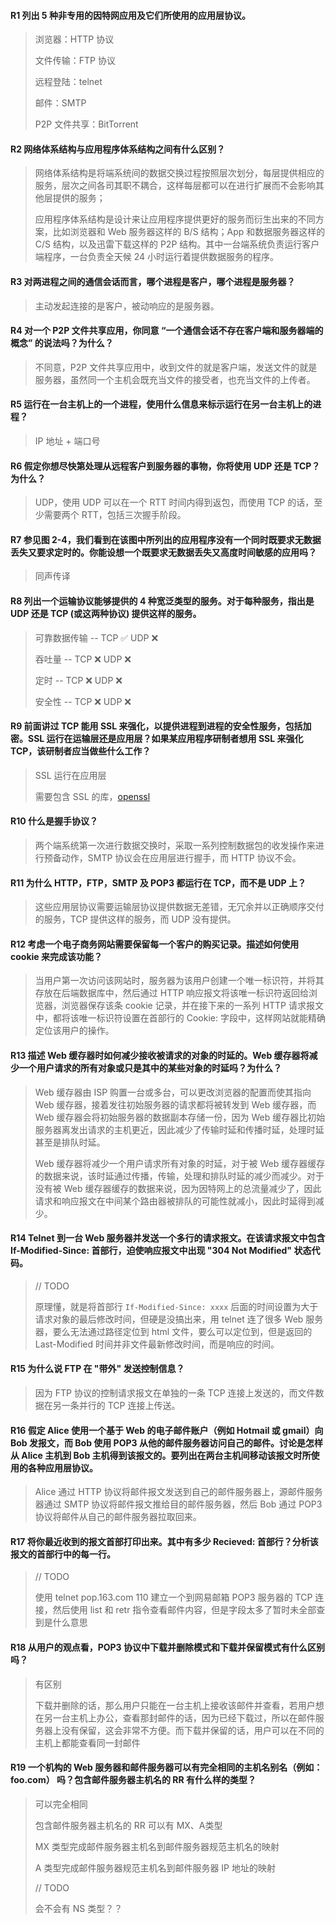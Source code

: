#### R1  列出 5 种非专用的因特网应用及它们所使用的应用层协议。

> 浏览器：HTTP 协议
> 
> 文件传输：FTP 协议
> 
> 远程登陆：telnet
> 
> 邮件：SMTP
> 
> P2P 文件共享：BitTorrent 

#### R2  网络体系结构与应用程序体系结构之间有什么区别？

> 网络体系结构是将端系统间的数据交换过程按照层次划分，每层提供相应的服务，层次之间各司其职不耦合，这样每层都可以在进行扩展而不会影响其他层提供的服务；
> 
> 应用程序体系结构是设计来让应用程序提供更好的服务而衍生出来的不同方案，比如浏览器和 Web 服务器这样的 B/S 结构；App 和数据服务器这样的 C/S 结构，以及迅雷下载这样的 P2P 结构。其中一台端系统负责运行客户端程序，一台负责全天候 24 小时运行着提供数据服务的程序。

#### R3  对两进程之间的通信会话而言，哪个进程是客户，哪个进程是服务器？

> 主动发起连接的是客户，被动响应的是服务器。

#### R4 对一个 P2P 文件共享应用，你同意 “一个通信会话不存在客户端和服务器端的概念” 的说法吗？为什么？

> 不同意，P2P 文件共享应用中，收到文件的就是客户端，发送文件的就是服务器，虽然同一个主机会既充当文件的接受者，也充当文件的上传者。

#### R5 运行在一台主机上的一个进程，使用什么信息来标示运行在另一台主机上的进程？

> IP 地址 + 端口号

#### R6 假定你想尽快第处理从远程客户到服务器的事物，你将使用 UDP 还是 TCP？为什么？ 

> UDP，使用 UDP 可以在一个 RTT 时间内得到返包，而使用 TCP 的话，至少需要两个 RTT，包括三次握手阶段。 

#### R7 参见图 2-4，我们看到在该图中所列出的应用程序没有一个同时既要求无数据丢失又要求定时的。你能设想一个既要求无数据丢失又高度时间敏感的应用吗？

> 同声传译

#### R8  列出一个运输协议能够提供的 4 种宽泛类型的服务。对于每种服务，指出是 UDP 还是 TCP (或这两种协议) 提供这样的服务。

> 可靠数据传输 -- TCP ✅ UDP ❌
> 
> 吞吐量 -- TCP ❌ UDP ❌
> 
> 定时 -- TCP ❌ UDP ❌
> 
> 安全性 -- TCP ❌ UDP ❌

#### R9 前面讲过 TCP 能用 SSL 来强化，以提供进程到进程的安全性服务，包括加密。SSL 运行在运输层还是应用层？如果某应用程序研制者想用 SSL 来强化 TCP，该研制者应当做些什么工作？

> SSL 运行在应用层
> 
> 需要包含 SSL 的库，[openssl](https://github.com/openssl/openssl)

#### R10 什么是握手协议？

> 两个端系统第一次进行数据交换时，采取一系列控制数据包的收发操作来进行预备动作，SMTP 协议会在应用层进行握手，而 HTTP 协议不会。

#### R11 为什么 HTTP，FTP，SMTP 及 POP3 都运行在 TCP，而不是 UDP 上？

> 这些应用层协议需要运输层协议提供数据无差错，无冗余并以正确顺序交付的服务，TCP 提供这样的服务，而 UDP 没有提供。

#### R12 考虑一个电子商务网站需要保留每一个客户的购买记录。描述如何使用 cookie 来完成该功能？

> 当用户第一次访问该网站时，服务器为该用户创建一个唯一标识符，并将其存放在后端数据库中，然后通过 HTTP 响应报文将该唯一标识符返回给浏览器，浏览器保存该条 cookie 记录，并在接下来的一系列 HTTP 请求报文中，都将该唯一标识符设置在首部行的 Cookie: 字段中，这样网站就能精确定位该用户的操作。

#### R13  描述 Web 缓存器时如何减少接收被请求的对象的时延的。Web 缓存器将减少一个用户请求的所有对象或只是其中的某些对象的时延吗？为什么？

> Web 缓存器由 ISP 购置一台或多台，可以更改浏览器的配置而使其指向 Web 缓存器，接着发往初始服务器的请求都将被转发到 Web 缓存器，而 Web 缓存器会将初始服务器的数据副本存储一份，因为 Web 缓存器比初始服务器离发出请求的主机更近，因此减少了传输时延和传播时延，处理时延甚至是排队时延。
> 
> Web 缓存器将减少一个用户请求所有对象的时延，对于被 Web 缓存器缓存的数据来说，该时延通过传播，传输，处理和排队时延的减少而减少。对于没有被 Web 缓存器缓存的数据来说，因为因特网上的总流量减少了，因此请求和响应报文在中间某个路由器被排队的可能性就减小，因此时延得到减少。

#### R14  Telnet 到一台 Web 服务器并发送一个多行的请求报文。在该请求报文中包含 If-Modified-Since: 首部行，迫使响应报文中出现 "304 Not Modified" 状态代码。

> // TODO 
> 
> 原理懂，就是将首部行 `If-Modified-Since: xxxx` 后面的时间设置为大于请求对象的最后修改时间，但硬是没搞出来，用 telnet 连了很多 Web 服务器，要么无法通过路径定位到 html 文件，要么可以定位到，但是返回的 Last-Modified 时间并非文件最新修改时间，而是响应的时间。

#### R15  为什么说 FTP 在 "带外" 发送控制信息？

> 因为 FTP 协议的控制请求报文在单独的一条 TCP 连接上发送的，而文件数据在另一条并行的 TCP 连接上传送。

#### R16  假定 Alice 使用一个基于 Web 的电子邮件账户（例如 Hotmail 或 gmail）向 Bob 发报文，而 Bob 使用 POP3 从他的邮件服务器访问自己的邮件。讨论是怎样从 Alice 主机到 Bob 主机得到该报文的。要列出在两台主机间移动该报文时所使用的各种应用层协议。

> Alice 通过 HTTP 协议将邮件报文发送到自己的邮件服务器上，源邮件服务器通过 SMTP 协议将邮件报文推给目的邮件服务器，然后 Bob 通过 POP3 协议将邮件从自己的邮件服务器拉取回来。

#### R17 将你最近收到的报文首部打印出来。其中有多少 Recieved: 首部行？分析该报文的首部行中的每一行。

> // TODO
> 
> 使用 telnet pop.163.com 110 建立一个到网易邮箱 POP3 服务器的 TCP 连接，然后使用 list 和 retr 指令查看邮件内容，但是字段太多了暂时未全部查到是什么意思

#### R18 从用户的观点看，POP3 协议中下载并删除模式和下载并保留模式有什么区别吗？

> 有区别
> 
> 下载并删除的话，那么用户只能在一台主机上接收该邮件并查看，若用户想在另一台主机上办公，查看那封邮件的话，因为已经下载过，所以在邮件服务器上没有保留，这会非常不方便。而下载并保留的话，用户可以在不同的主机上都能查看同一封邮件

#### R19 一个机构的 Web 服务器和邮件服务器可以有完全相同的主机名别名（例如：foo.com） 吗？包含邮件服务器主机名的 RR 有什么样的类型？

> 可以完全相同
> 
> 包含邮件服务器主机名的 RR 可以有 MX、A类型
> 
> MX 类型完成邮件服务器主机名到邮件服务器规范主机名的映射
> 
> A 类型完成邮件服务器规范主机名到邮件服务器 IP 地址的映射
> 
> // TODO 
> 
> 会不会有 NS 类型？？



 



